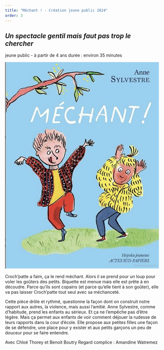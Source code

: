 ```yaml
---
title: "Méchant ! - Création jeune public 2024"
order: 3
---
```

## *Un spectacle gentil mais faut pas trop le chercher*

jeune public - à partir de 4 ans
durée : environ 35 minutes

![Méchant Couverture du livre](images/couverture-mechant.png)

Croch’patte a faim, ça le rend méchant. Alors il se prend pour un loup pour voler les goûters des petits.
Biquette est menue mais elle est prête à en découdre. 
Parce qu’ils sont copains (et parce qu’elle tient à son goûter), elle va pas laisser Croch’patte tout seul avec sa méchanceté.

Cette pièce drôle et rythmé, questionne la façon dont on construit notre rapport aux autres, la violence, mais aussi l’amitié.
Anne Sylvestre, comme d’habitude, prend les enfants au sérieux. Et ça ne l’empêche pas d’être légère. Mais ça permet aux enfants de voir comment déjouer la rudesse de leurs rapports dans la cour d’école. Elle propose aux petites filles une façon de se défendre, une place pour y exister et aux petits garçons un peu de douceur pour se faire entendre.

Avec Chloé Thorey et Benoit Boutry
Regard complice : Amandine Watremez 
